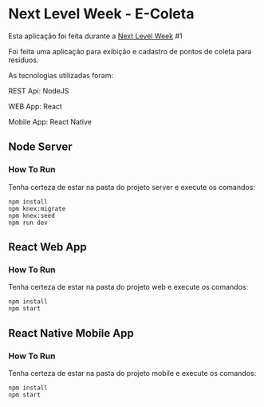 # Next Level Week - E-Coleta

Esta aplicação foi feita durante a [Next Level Week](https://nextlevelweek.com/) #1

Foi feita uma aplicação para exibição e cadastro de pontos de coleta para residuos.

As tecnologias utilizadas foram:

REST Api: NodeJS

WEB App: React

Mobile App: React Native


## Node Server

### How To Run
Tenha certeza de estar na pasta do projeto server e execute os comandos:
```
npm install
npm knex:migrate
npm knex:seed
npm run dev
```


## React Web App

### How To Run
Tenha certeza de estar na pasta do projeto web e execute os comandos:
```
npm install
npm start

```


## React Native Mobile App

### How To Run
Tenha certeza de estar na pasta do projeto mobile e execute os comandos:
```
npm install
npm start
```
